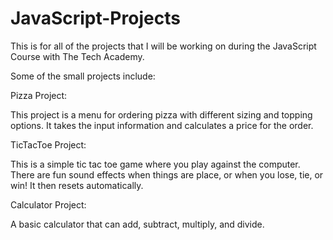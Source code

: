 # JavaScript-Projects

This is for all of the projects that I will be working on during the JavaScript Course with The Tech Academy.

Some of the small projects include:

Pizza Project:

This project is a menu for ordering pizza with different sizing and topping options. It takes the input information and calculates a price for the order.

TicTacToe Project:

This is a simple tic tac toe game where you play against the computer. There are fun sound effects when things are place, or when you lose, tie, or win! It then resets automatically.

Calculator Project:

A basic calculator that can add, subtract, multiply, and divide.
